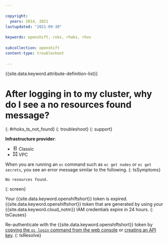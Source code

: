 ```yaml
---

copyright:
  years: 2014, 2021
lastupdated: "2021-09-30"

keywords: openshift, roks, rhoks, rhos

subcollection: openshift
content-type: troubleshoot

---
```



{{site.data.keyword.attribute-definition-list}}

  

# After logging in to my cluster, why do I see a no resources found message?
{: #rhoks_ts_not_found}
{: troubleshoot}
{: support}

**Infrastructure provider**:
* <img src="images/icon-classic.png" alt="Classic infrastructure provider icon" width="15" style="width:15px; border-style: none"/> Classic
* <img src="images/icon-vpc.png" alt="VPC infrastructure provider icon" width="15" style="width:15px; border-style: none"/> VPC 


When you are running an `oc` command such as `oc get nodes` or `oc get secrets`, you see an error message similar to the following.
{: tsSymptoms}

```
No resources found.
```
{: screen}


Your {{site.data.keyword.openshiftshort}} token is expired. {{site.data.keyword.openshiftshort}} token that are generated by using your {{site.data.keyword.cloud_notm}} IAM credentials expire in 24 hours.
{: tsCauses}


Re-authenticate with the {{site.data.keyword.openshiftshort}} token by [copying the `oc login` command from the web console](/docs/openshift?topic=openshift-access_cluster#access_public_se) or [creating an API key](/docs/openshift?topic=openshift-access_cluster#access_api_key).
{: tsResolve}






